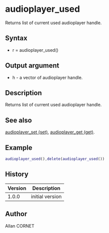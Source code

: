 

# audioplayer_used

Returns list of current used audioplayer handle.

## Syntax

- r = audioplayer_used()

## Output argument

 - h - a vector of audioplayer handle.

## Description


  <p>Returns list of current used audioplayer handle.</p>


## See also

[audioplayer_set (set)](audioplayer_set.md), [audioplayer_get (get)](audioplayer_get.md).
## Example

```matlab
audioplayer_used(),delete(audioplayer_used())
```

## History

|Version|Description|
|------|------|
|1.0.0|initial version|


## Author

Allan CORNET



